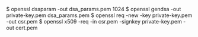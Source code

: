 $ openssl dsaparam -out dsa_params.pem 1024
$ openssl gendsa -out private-key.pem dsa_params.pem
$ openssl req -new -key private-key.pem -out csr.pem
$ openssl x509 -req -in csr.pem -signkey private-key.pem -out cert.pem
